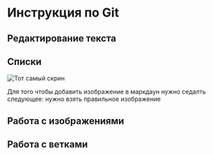 # Инструкция по Git

## Редактирование текста

## Списки
![Тот самый скрин](logo.png)

Для того чтобы добавить изображение в маркдаун нужно седалть следующее: нужно взять правильное изображение
## Работа с изображениями

## Работа с ветками
